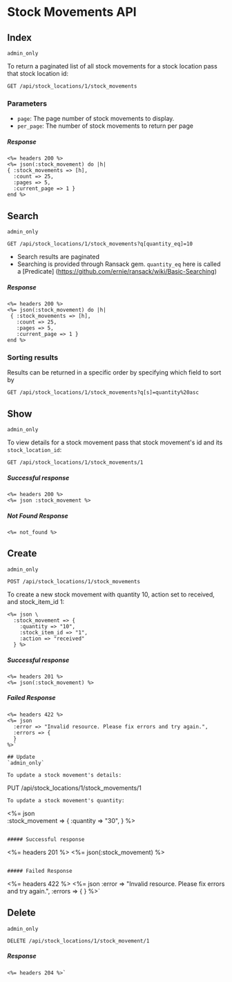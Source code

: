 # Stock Movements API

## Index
`admin_only`

To return a paginated list of all stock movements for a stock location pass that stock location id:
```
GET /api/stock_locations/1/stock_movements
```

### Parameters
* `page`: The page number of stock movements to display.
* `per_page`: The number of stock movements to return per page

##### Response
```
<%= headers 200 %>
<%= json(:stock_movement) do |h|
{ :stock_movements => [h],
  :count => 25,
  :pages => 5,
  :current_page => 1 }
end %>
```

## Search
`admin_only`
```
GET /api/stock_locations/1/stock_movements?q[quantity_eq]=10
```
* Search results are paginated
* Searching is provided through Ransack gem. `quantity_eq` here is called a [Predicate]
(https://github.com/ernie/ransack/wiki/Basic-Searching)

##### Response
```
<%= headers 200 %>
<%= json(:stock_movement) do |h|
 { :stock_movements => [h],
   :count => 25,
   :pages => 5,
   :current_page => 1 }
end %>
```

### Sorting results
Results can be returned in a specific order by specifying which field to sort by
```
GET /api/stock_locations/1/stock_movements?q[s]=quantity%20asc
```

## Show
`admin_only`

To view details for a stock movement pass that stock movement's id and its `stock_location_id`:
```
GET /api/stock_locations/1/stock_movements/1
```

##### Successful response
```
<%= headers 200 %>
<%= json :stock_movement %>
```

##### Not Found Response
```
<%= not_found %>
```

## Create
`admin_only`
```
POST /api/stock_locations/1/stock_movements
```
To create a new stock movement with quantity 10, action set to received, and stock_item_id 1:
```
<%= json \
  :stock_movement => {
    :quantity => "10",
    :stock_item_id => "1",
    :action => "received"
  } %>
```

##### Successful response
```
<%= headers 201 %>
<%= json(:stock_movement) %>
```

##### Failed Response
```
<%= headers 422 %>
<%= json
  :error => "Invalid resource. Please fix errors and try again.",
  :errors => {
  }
%>`

## Update
`admin_only`

To update a stock movement's details:
```
PUT /api/stock_locations/1/stock_movements/1
```
To update a stock movement's quantity:
```
<%= json \
  :stock_movement => {
    :quantity => "30",
  } %>
```

##### Successful response
```
<%= headers 201 %>
<%= json(:stock_movement) %>
```

##### Failed Response
```
<%= headers 422 %>
<%= json
  :error => "Invalid resource. Please fix errors and try again.",
  :errors => {
  }
%>`

## Delete
`admin_only`
```
DELETE /api/stock_locations/1/stock_movement/1
```

##### Response
```
<%= headers 204 %>`
